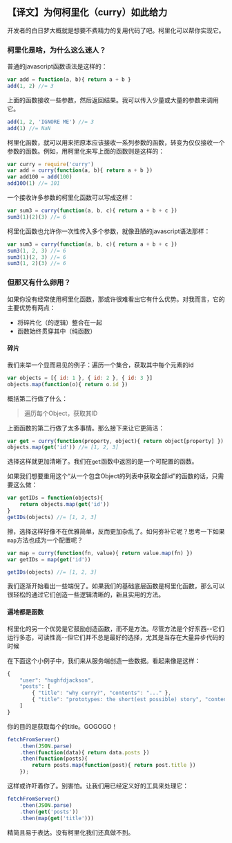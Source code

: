 ## 【译文】为何柯里化（curry）如此给力

开发者的白日梦大概就是想要不费精力的复用代码了吧。柯里化可以帮你实现它。

### 柯里化是啥，为什么这么迷人？

普通的javascript函数语法是这样的：

```javascript
var add = function(a, b){ return a + b }
add(1, 2) //= 3
```

上面的函数接收一些参数，然后返回结果。我可以传入少量或大量的参数来调用它。

```javascript
add(1, 2, 'IGNORE ME') //= 3
add(1) //= NaN
```

柯里化函数，就可以用来把原本应该接收一系列参数的函数，转变为仅仅接收一个参数的函数。例如，用柯里化来写上面的函数则是这样的：

```javascript
var curry = require('curry')
var add = curry(function(a, b){ return a + b })
var add100 = add(100)
add100(1) //= 101
```

一个接收许多参数的柯里化函数可以写成这样：

```javascript
var sum3 = curry(function(a, b, c){ return a + b + c })
sum3(1)(2)(3) //= 6
```

柯里化函数也允许你一次性传入多个参数，就像丑陋的javascript语法那样：

```javascript
var sum3 = curry(function(a, b, c){ return a + b + c })
sum3(1, 2, 3) //= 6
sum3(1)(2, 3) //= 6
sum3(1, 2)(3) //= 6
```

### 但那又有什么卵用？

如果你没有经常使用柯里化函数，那或许很难看出它有什么优势。对我而言，它的主要优势有两点：

  - 将碎片化（的逻辑）整合在一起
  - 函数始终贯穿其中（纯函数）

#### 碎片

我们来举一个显而易见的例子：遍历一个集合，获取其中每个元素的id

```javascript
var objects = [{ id: 1 }, { id: 2 }, { id: 3 }]
objects.map(function(o){ return o.id })
```

概括第二行做了什么：

> 遍历每个Object，获取其ID

上面函数的第二行做了太多事情。那么接下来让它更简洁：

```javascript
var get = curry(function(property, object){ return object[property] })
objects.map(get('id')) //= [1, 2, 3]
```

选择这样就更加清晰了。我们在`get`函数中返回的是一个可配置的函数。

如果我们想要重用这个“从一个包含Object的列表中获取全部id”的函数的话，只需要这么做：

```javascript
var getIDs = function(objects){
    return objects.map(get('id'))
}
getIDs(objects) //= [1, 2, 3]
```

擦，选择这样好像不在优雅简单，反而更加杂乱了。如何弥补它呢？思考一下如果`map`方法也成为一个配置呢？

```javascript
var map = curry(function(fn, value){ return value.map(fn) })
var getIDs = map(get('id'))

getIDs(objects) //= [1, 2, 3]
```

我们逐渐开始看出一些端倪了。如果我们的基础底层函数是柯里化函数，那么可以很轻松的通过它们创造一些逻辑清晰的，新且实用的方法。

#### 遍地都是函数

柯里化的另一个优势是它鼓励创造函数，而不是方法。尽管方法是个好东西--它们运行多态，可读性高--但它们并不总是最好的选择，尤其是当存在大量异步代码的时候

在下面这个小例子中，我们来从服务端创造一些数据。看起来像是这样：

```javascript
{
    "user": "hughfdjackson",
    "posts": [
        { "title": "why curry?", "contents": "..." },
        { "title": "prototypes: the short(est possible) story", "contents": "..." }
    ]
}
```

你的目的是获取每个的title。GOGOGO！

```javascript
fetchFromServer()
    .then(JSON.parse)
    .then(function(data){ return data.posts })
    .then(function(posts){
        return posts.map(function(post){ return post.title })
    });
```

这样或许吓着你了。别害怕。让我们用已经定义好的工具来处理它：

```javascript
fetchFromServer()
    .then(JSON.parse)
    .then(get('posts'))
    .then(map(get('title')))
```

精简且易于表达。没有柯里化我们还真做不到。